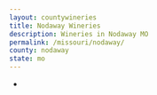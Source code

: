 ```yaml
---
layout: countywineries
title: Nodaway Wineries
description: Wineries in Nodaway MO
permalink: /missouri/nodaway/
county: nodaway
state: mo
---
```

-
